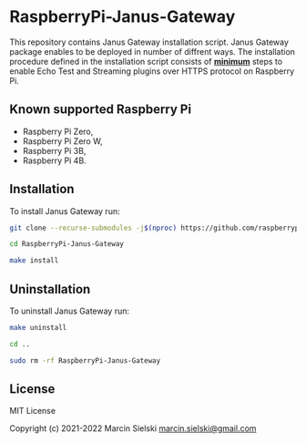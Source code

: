 # RaspberryPi-Janus-Gateway

This repository contains Janus Gateway installation script. Janus Gateway package enables to be deployed in number of diffrent ways. The installation procedure defined in the installation script consists of <ins>__minimum__</ins>
steps to enable Echo Test and Streaming plugins over HTTPS protocol on Raspberry Pi.

## Known supported Raspberry Pi

* Raspberry Pi Zero,
* Raspberry Pi Zero W,
* Raspberry Pi 3B,
* Raspberry Pi 4B.

## Installation

To install Janus Gateway run:

```bash
git clone --recurse-submodules -j$(nproc) https://github.com/raspberrypiexperiments/RaspberryPi-Janus-Gateway.git
```
```bash
cd RaspberryPi-Janus-Gateway
```
```bash
make install 
```

## Uninstallation

To uninstall Janus Gateway run:

```bash
make uninstall
```
```bash
cd ..
```
```bash
sudo rm -rf RaspberryPi-Janus-Gateway
```

## License

MIT License

Copyright (c) 2021-2022 Marcin Sielski <marcin.sielski@gmail.com>
